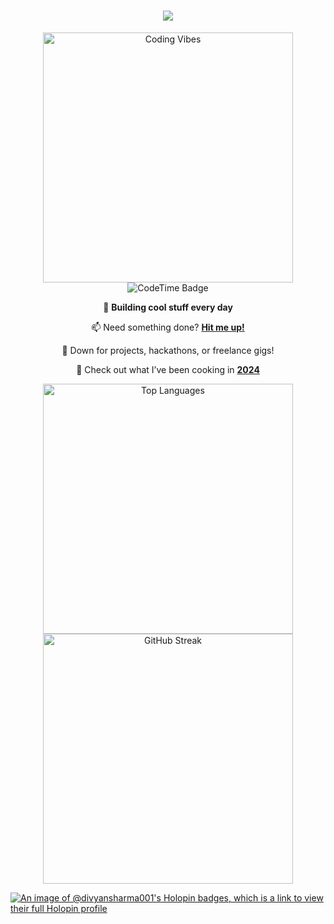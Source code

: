 <h1 align="center">
    <img src="https://readme-typing-svg.herokuapp.com/?font=Righteous&size=35&center=true&vCenter=true&width=600&height=70&duration=2000&lines=Welcome+to+my+Profile!+✨;I'm+Divyansh+Sharma!;A+Passionate+Developer;From+India+🇮🇳" />
</h1>

<div align="center">
    <img align="center" alt="Coding Vibes" width="400" src="https://user-images.githubusercontent.com/74038190/225813708-98b745f2-7d22-48cf-9150-083f1b00d6c9.gif">
</div>

<div align="center">
   <div align="center">
    <img href="https://codetime.dev" alt="CodeTime Badge" src="https://img.shields.io/endpoint?style=flat-square&color=222&url=https%3A%2F%2Fapi.codetime.dev%2Fshield%3Fid%3D26763%26project%3D%26in=0">
</div>
    <p>🤖 <strong>Building cool stuff every day</strong></p>
    <p>📫 Need something done? <strong><a href="mailto:connectwithdivyansharma@gmail.com">Hit me up!</a></strong></p>
    <p>💼 Down for projects, hackathons, or freelance gigs!</p>
    <p>🍴 Check out what I’ve been cooking in <a href="https://pickled-bus-e0a.notion.site/My-2024-Builds-15ba07d09411801182daefdefb026fe3"><strong>2024</strong></a></p>
<!--     <p>👨‍💻 Wanna know more? <a href="https://drive.google.com/file/d/169INVWhYoTZ9NuveS2p_efHMKkDJqTfO/view"><strong>Here’s my CV</strong></a></p> -->
</div>

<div align="center">
    <img src="https://api.githubtrends.io/user/svg/divyansharma001/langs?time_range=one_year&include_private=True&loc_metric=changed&theme=dark" alt="Top Languages" width="400"/>
   
</div>

<div align="center">
    <img src="https://github-readme-streak-stats.herokuapp.com?user=divyansharma001&theme=radical" alt="GitHub Streak" width="400"/>
</div>


[![An image of @divyansharma001's Holopin badges, which is a link to view their full Holopin profile](https://holopin.me/divyansharma001)](https://holopin.io/@divyansharma001)
